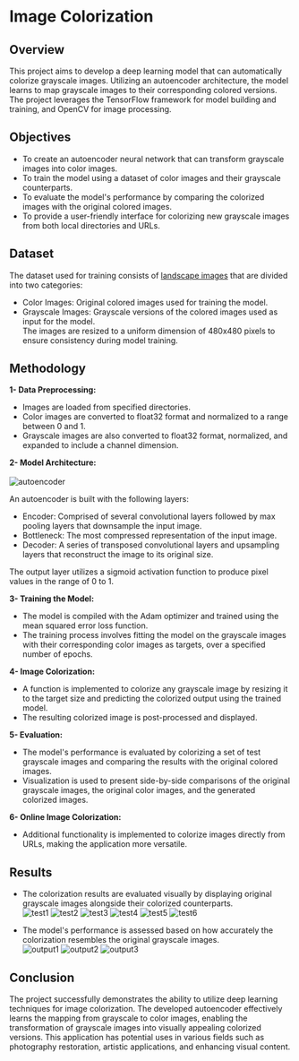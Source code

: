# Image Colorization<br>
## Overview <br>
This project aims to develop a deep learning model that can automatically colorize grayscale images. Utilizing an autoencoder architecture, the model learns to map grayscale images to their corresponding colored versions. The project leverages the TensorFlow framework for model building and training, and OpenCV for image processing.
## Objectives <br>
- To create an autoencoder neural network that can transform grayscale images into color images. <br>
- To train the model using a dataset of color images and their grayscale counterparts. <br>
- To evaluate the model's performance by comparing the colorized images with the original colored images. <br>
- To provide a user-friendly interface for colorizing new grayscale images from both local directories and URLs. <br>
## Dataset <br>
The dataset used for training consists of [landscape images](https://www.kaggle.com/datasets/theblackmamba31/landscape-image-colorization) that are divided into two categories: <br>
- Color Images: Original colored images used for training the model.<br>
- Grayscale Images: Grayscale versions of the colored images used as input for the model.<br>
The images are resized to a uniform dimension of 480x480 pixels to ensure consistency during model training. <br>
## Methodology <br>
**1- Data Preprocessing:** <br>
- Images are loaded from specified directories.<br>
- Color images are converted to float32 format and normalized to a range between 0 and 1.<br>
- Grayscale images are also converted to float32 format, normalized, and expanded to include a channel dimension.<br>

**2- Model Architecture:** <br>
<br>
 ![autoencoder](https://github.com/user-attachments/assets/a6f9aa3f-d284-42e7-aa1b-7c48747f660b)

 An autoencoder is built with the following layers: <br>
- Encoder: Comprised of several convolutional layers followed by max pooling layers that downsample the input image. <br>
- Bottleneck: The most compressed representation of the input image. <br>
- Decoder: A series of transposed convolutional layers and upsampling layers that reconstruct the image to its original size. <br>

The output layer utilizes a sigmoid activation function to produce pixel values in the range of 0 to 1. <br>

**3- Training the Model:** <br>
- The model is compiled with the Adam optimizer and trained using the mean squared error loss function.<br>
- The training process involves fitting the model on the grayscale images with their corresponding color images as targets, over a specified number of epochs.<br>

**4- Image Colorization:** <br>
- A function is implemented to colorize any grayscale image by resizing it to the target size and predicting the colorized output using the trained model.
- The resulting colorized image is post-processed and displayed.

**5- Evaluation:** <br>
- The model's performance is evaluated by colorizing a set of test grayscale images and comparing the results with the original colored images.
- Visualization is used to present side-by-side comparisons of the original grayscale images, the original color images, and the generated colorized images.

**6- Online Image Colorization:** <br>

- Additional functionality is implemented to colorize images directly from URLs, making the application more versatile.

## Results <br>
- The colorization results are evaluated visually by displaying original grayscale images alongside their colorized counterparts.<br>
![test1](https://github.com/user-attachments/assets/79bb4108-148f-4c84-82dd-1913411e6db4)
![test2](https://github.com/user-attachments/assets/d92257f0-6f2c-4f50-9694-7fda4052f2ab)
![test3](https://github.com/user-attachments/assets/ca38c133-fa14-4e2f-ab69-b2d0f97832fa)
![test4](https://github.com/user-attachments/assets/6f3e0811-8410-49c9-bd72-d37d7c7b6c15)
![test5](https://github.com/user-attachments/assets/72dd4137-0539-4ec7-a715-040f98a819a8)
![test6](https://github.com/user-attachments/assets/32fae89b-af73-4216-9131-23b921533121)

- The model's performance is assessed based on how accurately the colorization resembles the original grayscale images.<br>
![output1](https://github.com/user-attachments/assets/373ba8e7-a663-48ef-9607-d97597fbeb8e)
![output2](https://github.com/user-attachments/assets/8043960e-ceeb-483f-946a-2893d752119a)
![output3](https://github.com/user-attachments/assets/f6ae99b3-8ccc-4891-86e5-f0b0dd4ebdfe)

## Conclusion <br>
The project successfully demonstrates the ability to utilize deep learning techniques for image colorization. The developed autoencoder effectively learns the mapping from grayscale to color images, enabling the transformation of grayscale images into visually appealing colorized versions. This application has potential uses in various fields such as photography restoration, artistic applications, and enhancing visual content.
